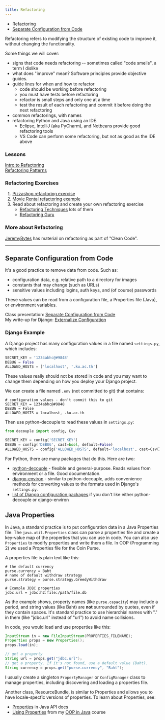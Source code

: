 ```yaml
---
title: Refactoring
---
```


* Refactoring
* [Separate Configuration from Code](#separate-configuration-from-code)

Refactoring refers to modifying the structure of existing code to improve it,
without changing the functionality.

Some things we will cover:
* signs that code needs refactoring -- sometimes called "code smells", a term I dislike
* what does "improve" mean?  Software principles provide objective guides.
* guide lines for when and how to refactor
  - code should be working before refactoring
  - you must have tests before refactoring
  - refactor is small steps and only one at a time 
  - test the result of each refactoring and commit it before doing the next refactoring
* common refactorings, with names
* refactoring Python and Java using an IDE. 
  - Eclipse, IntelliJ (aka PyCharm), and Netbeans provide good refactoring tools 
  - VS Code can perform some refactoring, but not as good as the IDE above

### Lessons

[Intro to Refactoring](Refactoring.pdf)    
[Refactoring Patterns](Refactoring-Patterns.pdf)      

### Refactoring Exercises

1. [Pizzashop refactoring exercise](https://github.com/ISP19/pizzashop)     
2. [Movie Rental refactoring example](https://github.com/jbrucker/movierental)    
3. Read about refactoring and create your own refactoring exercise 
   - [Refactoring Techniques](https://refactoring.guru/refactoring/techniques) lots of them
   - [Refactoring Guru](https://refactoring.guru/refactoring)

### More about Refactoring

[JeremyBytes](http://www.jeremybytes.com/Demos.aspx) has material on refactoring as part of "Clean Code".

---

## Separate Configuration from Code

It's a good practice to remove data from code. Such as:
* configuration data, e.g. relative path to a directory for images
* constants that may change (such as URLs)
* sensitive values including logins, auth keys, and (of course) passwords

These values can be read from a configuration file, a Properties file (Java), or environment variables.

Class presentation: [Separate Configuration from Code](Separate-config-from-code.pdf)  
My write-up for Django: [Externalize Configuration](../django/external-configuration)

### Django Example

A Django project has many configuration values in a file named `settings.py`,
which includes:
```python
SECRET_KEY = '1234abhc@#9848'
DEBUG = False
ALLOWED_HOSTS = ['localhost', '.ku.ac.th']
```

These values really should not be stored in code and you may want to change
them depending on how you deploy your Django project.

We can create a file named `.env` (not committed to git) that contains:
```shell
# configuration values - don't commit this to git
SECRET_KEY = 1234abhc@#9848
DEBUG = False
ALLOWED_HOSTS = localhost, .ku.ac.th
```

Then use python-decouple to read these values in `settings.py`:
```python
from decouple import config, Csv

SECRET_KEY = config('SECRET_KEY')
DEBUG = config('DEBUG', cast=bool, default=False)
ALLOWED_HOSTS = config('ALLOWED_HOSTS', default='localhost', cast=Csv())
```

For Python, there are many packages that do this. Here are two:

* [python-decouple][python-decouple] - flexible and general-purpose. Reads values from environment or a file. Good documentation.
* [django-environ][django-environ] - similar to python-decouple, adds convenience methods for converting values to the formats used in Django's `settings.py`.
* [list of Django configuration packages][django-configuration] if you don't like either python-decouple or django-environ

## Java Properties

In Java, a standard practice is to put configuration data in a Java Properties
file. The `java.util.Properties` class can parse a properties file
and create a key-value map of the properties that you can use in code.
You can also use `Properties` to modify properties and write them a file.
In OOP (Programming 2) we used a Properties file for the Coin Purse.

A properties file is plain text like this:
```shell
# the default currency
purse.currency = Baht
# name of default withdraw strategy
purse.strategy = purse.strategy.GreedyWithdraw

# Example JDBC properties
jdbc.url = jdbc:h2:file:/path/file.db
```

As the example shows, property names (like `purse.capacity`) may include a period, and string values (like Baht) are **not** surrounded by quotes, even if they contain spaces.
It's standard practice to use hierarchial names with "." in them (like "jdbc.url" instead of "url") to avoid name collisions.

In code, you would load and use properties like this:
```java
InputStream in = new FileInputStream(PROPERTIES_FILENAME);
Properties props = new Properties();
props.load(in);

// get a property
String url = props.get("jdbc.url");
// get a property. If it's not found, use a default value (Baht).
String currency = props.get("purse.currency", "Baht");
```
I usually create a singleton `PropertyManager` or `ConfigManager` class to manage properties,
including discovering and loading a properties file.

Another class, ResourceBundle, is similar to Properties and allows you to have locale-specfic versions of properties. 
To learn about Properties, see:

* [Properties][properties-api] in Java API docs
* [Using Properties][using-properties] from my [OOP in Java][OOP] course

[properties-api]: https://docs.oracle.com/en/java/javase/11/docs/api/java.base/java/util/Properties.html
[using-properties]: https://skeoop.github.io/properties/Using-Properties
[OOP]: https://skeoop.github.io/

[python-decouple]: https://pypi.org/project/python-decouple/
[django-environ]: https://django-environ.readthedocs.io/en/latest/
[django-configuration]: https://djangopackages.org/grids/g/configuration/
